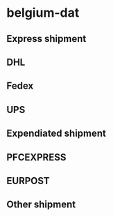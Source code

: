 
# belgium-dat 

## Express shipment

## DHL

## Fedex

## UPS

## Expendiated shipment

## PFCEXPRESS

## EURPOST

## Other shipment

